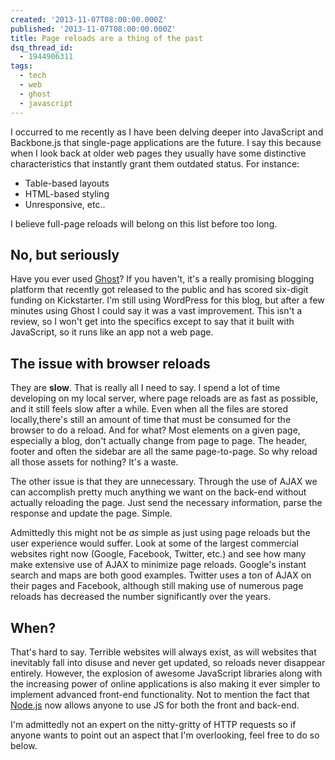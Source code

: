 ```yaml
---
created: '2013-11-07T08:00:00.000Z'
published: '2013-11-07T08:00:00.000Z'
title: Page reloads are a thing of the past
dsq_thread_id:
  - 1944906311
tags:
  - tech
  - web
  - ghost
  - javascript
---
```


I occurred to me recently as I have been delving deeper into JavaScript and Backbone.js that single-page applications are the future. I say this because when I look back at older web pages they usually have some distinctive characteristics that instantly grant them outdated status. For instance:

* Table-based layouts
* HTML-based styling
* Unresponsive, etc..

I believe full-page reloads will belong on this list before too long.

## No, but seriously

Have you ever used [Ghost][1]? If you haven't, it's a really promising blogging platform that recently got released to the public and has scored six-digit funding on Kickstarter. I'm still using WordPress for this blog, but after a few minutes using Ghost I could say it was a vast improvement. This isn't a review, so I won't get into the specifics except to say that it built with JavaScript, so it runs like an app not a web page.

<!--more-->

## The issue with browser reloads

They are **slow**. That is really all I need to say. I spend a lot of time developing on my local server, where page reloads are as fast as possible, and it still feels slow after a while. Even when all the files are stored locally,there's still an amount of time that must be consumed for the browser to do a reload. And for what? Most elements on a given page, especially a blog, don't actually change from page to page. The header, footer and often the sidebar are all the same page-to-page. So why reload all those assets for nothing? It's a waste.

The other issue is that they are unnecessary. Through the use of AJAX we can accomplish pretty much anything we want on the back-end without actually reloading the page. Just send the necessary information, parse the response and update the page. Simple.

Admittedly this might not be *as* simple as just using page reloads but the user experience would suffer. Look at some of the largest commercial websites right now (Google, Facebook, Twitter, etc.) and see how many make extensive use of AJAX to minimize page reloads. Google's instant search and maps are both good examples. Twitter uses a ton of AJAX on their pages and Facebook, although still making use of numerous page reloads has decreased the number significantly over the years.

## When?

That's hard to say. Terrible websites will always exist, as will websites that inevitably fall into disuse and never get updated, so reloads never disappear entirely. However, the explosion of awesome JavaScript libraries along with the increasing power of online applications is also making it ever simpler to implement advanced front-end functionality. Not to mention the fact that [Node.js][2] now allows anyone to use JS for both the front and back-end.

I'm admittedly not an expert on the nitty-gritty of HTTP requests so if anyone wants to point out an aspect that I'm overlooking, feel free to do so below.

[1]: https://ghost.org/
[2]: http://nodejs.org/
